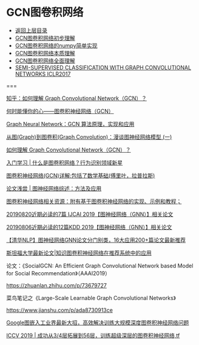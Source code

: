 # GCN图卷积网络

* [返回上层目录](../graph-neural-networks.md)
* [GCN图卷积网络初步理解](gcn-preliminary-understand/gcn-preliminary-understand.md)
* [GCN图卷积网络的numpy简单实现](gcn-numpy-fulfillment/gcn-numpy-fulfillment.md)
* [GCN图卷积网络本质理解](gcn-essential-understand/gcn-essential-understand.md)
* [GCN图卷积网络全面理解](gcn-comprehensive-understand/gcn-comprehensive-understand.md)
* [SEMI-SUPERVISED CLASSIFICATION WITH GRAPH CONVOLUTIONAL NETWORKS ICLR2017](semi-supervised-gcn/SEMI-SUPERVISED-CLASSIFICATION-WITH-GRAPH-CONVOLUTIONAL-NETWORKS.md)







===

[知乎：如何理解 Graph Convolutional Network（GCN）？](https://www.zhihu.com/question/54504471)

[何时能懂你的心——图卷积神经网络（GCN）](https://mp.weixin.qq.com/s/I3MsVSR0SNIKe-a9WRhGPQ)

[Graph Neural Network：GCN 算法原理，实现和应用](https://mp.weixin.qq.com/s/ftz8E5LffWFfaSuF9uKqZQ)

[从图(Graph)到图卷积(Graph Convolution)：漫谈图神经网络模型 (一)](https://www.cnblogs.com/SivilTaram/p/graph_neural_network_1.html)

[如何理解 Graph Convolutional Network（GCN）？](https://ai.yanxishe.com/page/postDetail/13980?from=timeline)

[入门学习 | 什么是图卷积网络？行为识别领域新星](https://mp.weixin.qq.com/s/5wSgC4pXBfRLoCX-73DLnw)

[图卷积神经网络(GCN)详解:包括了数学基础(傅里叶，拉普拉斯)](https://zhuanlan.zhihu.com/p/67522582)

[论文浅尝 | 图神经网络综述：方法及应用](http://blog.openkg.cn/%E8%AE%BA%E6%96%87%E6%B5%85%E5%B0%9D-%E5%9B%BE%E7%A5%9E%E7%BB%8F%E7%BD%91%E7%BB%9C%E7%BB%BC%E8%BF%B0%EF%BC%9A%E6%96%B9%E6%B3%95%E5%8F%8A%E5%BA%94%E7%94%A8/)



[图卷积神经网络相关资源：附有基于图卷积神经网络的实现、示例和教程；](https://github.com/Jiakui/awesome-gcn)



[20190820近期必读的7篇 IJCAI 2019【图神经网络（GNN）】相关论文](https://mp.weixin.qq.com/s/Mp-iLuPScFjyhq3IwzRGHA)

[20190806近期必读的12篇KDD 2019【图神经网络（GNN）】相关论文](https://mp.weixin.qq.com/s/r1K2Ry_GR1RN0frcr_HzLA)

[【清华NLP】图神经网络GNN论文分门别类，16大应用200+篇论文最新推荐](https://mp.weixin.qq.com/s/NYoObFBacOamjo2KHjJOAg)

[斯坦福大学最新论文|知识图卷积神经网络在推荐系统中的应用](https://mp.weixin.qq.com/s/4KS_HG7rBOQgcTII7YKsaQ)





论文：《SocialGCN: An Efficient Graph Convolutional Network based Model for Social Recommendation》（AAAI2019）

https://zhuanlan.zhihu.com/p/73679727

菜鸟笔记之《Large-Scale Learnable Graph Convolutional Networks》

https://www.jianshu.com/p/ada8730913ce



[Google图嵌入工业界最新大招，高效解决训练大规模深度图卷积神经网络问题](https://mp.weixin.qq.com/s?__biz=MzU2ODA0NTUyOQ==&mid=2247483775&idx=1&sn=735e671a4223e47149197c5eacd94e0a&chksm=fc92bbc9cbe532df3742dbad41c7364d536a6e56dd18030a41fadd7ad409a7e8fb02ac027bc6&scene=21#wechat_redirect)

[ICCV 2019 | 成功从3/4层拓展到56层，训练超级深层的图卷积神经网络,tf](https://zhuanlan.zhihu.com/p/86352650)

